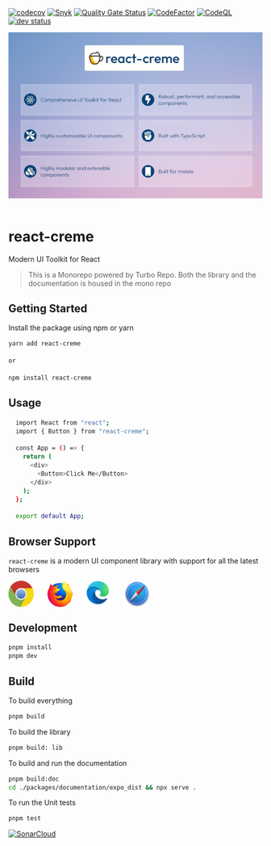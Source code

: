 [![codecov](https://codecov.io/gh/prabhuignoto/react-creme/branch/master/graph/badge.svg?token=JEL70TGE8Q)](https://codecov.io/gh/prabhuignoto/react-creme)
[![Snyk](https://snyk.io/test/github/prabhuignoto/react-creme/badge.svg)](https://snyk.io/test/github/prabhuignoto/react-creme)
[![Quality Gate Status](https://sonarcloud.io/api/project_badges/measure?project=react-creme&metric=alert_status)](https://sonarcloud.io/summary/new_code?id=react-creme)
[![CodeFactor](https://www.codefactor.io/repository/github/prabhuignoto/react-creme/badge)](https://www.codefactor.io/repository/github/prabhuignoto/react-creme)
[![CodeQL](https://github.com/prabhuignoto/react-creme/actions/workflows/codeql-analysis.yml/badge.svg)](https://github.com/prabhuignoto/react-creme/actions/workflows/codeql-analysis.yml)
[![dev status](https://img.shields.io/badge/status-alpha-green)](https://img.shields.io/badge/status-alpha-green)

<section>
  <img src="./readme-assets/backdrop.jpg" />
</section>

</br>

# react-creme

Modern UI Toolkit for React

> This is a Monorepo powered by Turbo Repo. Both the library and the documentation is housed in the mono repo

## Getting Started

Install the package using npm or yarn

```sh
yarn add react-creme

or

npm install react-creme

```

## Usage

```sh
  import React from "react";
  import { Button } from "react-creme";

  const App = () => {
    return (
      <div>
        <Button>Click Me</Button>
      </div>
    );
  };

  export default App;
```

## Browser Support

`react-creme` is a modern UI component library with support for all the latest browsers

<div style="display: flex; justify-content: space-between; width: 280px">
  <img src="./readme-assets/chrome.svg" alt="chrome" width=50 />
  <img src="./readme-assets/firefox.svg" alt="chrome" width=50 />
  <img src="./readme-assets/edge.svg" alt="chrome" width=50 />
  <img src="./readme-assets/safari.svg" alt="chrome" width=50 />
</div>

## Development

```sh
pnpm install
pnpm dev
```

## Build

To build everything

```sh
pnpm build
```

To build the library

```sh
pnpm build: lib
```

To build and run the documentation

```sh
pnpm build:doc
cd ./packages/documentation/expo_dist && npx serve .
```

To run the Unit tests

```sh
pnpm test
```

[![SonarCloud](https://sonarcloud.io/images/project_badges/sonarcloud-orange.svg)](https://sonarcloud.io/summary/new_code?id=react-creme)
